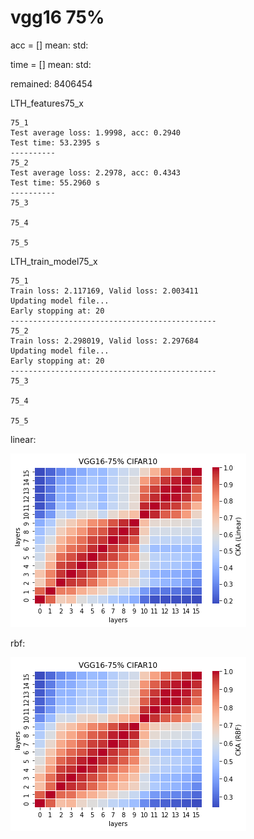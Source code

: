 # vgg16 75%
acc = [] mean: std:

time = [] mean: std:

remained: 8406454

LTH_features75_x
```
75_1
Test average loss: 1.9998, acc: 0.2940
Test time: 53.2395 s
----------
75_2
Test average loss: 2.2978, acc: 0.4343
Test time: 55.2960 s
----------
75_3

75_4

75_5

```

LTH_train_model75_x
```
75_1
Train loss: 2.117169, Valid loss: 2.003411
Updating model file...
Early stopping at: 20
----------------------------------------------
75_2
Train loss: 2.298019, Valid loss: 2.297684
Updating model file...
Early stopping at: 20
----------------------------------------------
75_3

75_4

75_5

```

linear:

![lth75linear](lth75linear.png)

rbf:

![lth75rbf](lth75rbf.png)
